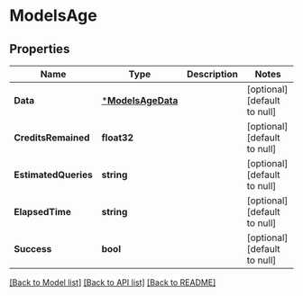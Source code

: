 # ModelsAge

## Properties
Name | Type | Description | Notes
------------ | ------------- | ------------- | -------------
**Data** | [***ModelsAgeData**](models.age_data.md) |  | [optional] [default to null]
**CreditsRemained** | **float32** |  | [optional] [default to null]
**EstimatedQueries** | **string** |  | [optional] [default to null]
**ElapsedTime** | **string** |  | [optional] [default to null]
**Success** | **bool** |  | [optional] [default to null]

[[Back to Model list]](../README.md#documentation-for-models) [[Back to API list]](../README.md#documentation-for-api-endpoints) [[Back to README]](../README.md)


